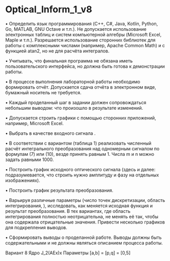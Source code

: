 # Optical_Inform_1_v8

•	Определить язык программирования (C++, C#, Java, Kotlin, Python, Go, MATLAB, GNU Octave и т.п.). Не допускается использование электронных таблиц и систем компьютерной алгебры (Microsoft Excel, Maple и т.п.). Разрешается использование сторонних библиотек для работы с комплексными числами (например, Apache Common Math) и с функцией atan2, но не для расчёта интегралов.

•	Учитывать, что финальная программа не обязана иметь пользовательского интерфейса, но должна быть готова к демонстрации работы. 

•	В процессе выполнения лабораторной работы необходимо формировать отчёт.  Допускается сдача отчёта в электронном виде, бумажный носитель не требуется.

•	Каждый проделанный шаг в задании должен сопровождаться небольшим выводом: что произошло в результате изменений.

•	Допускается строить графики с помощью сторонних приложений, например, Microsoft Excel.

•	Выбрать в качестве входного сигнала  .

•	В соответствии с вариантом (таблица 1) реализовать численный расчёт интегрального преобразования над одномерным сигналом по формулам (7) или (10), везде   принять равным 1. Числа m и n можно задать равными 1000.

•	Построить график исходного оптического сигнала (здесь и далее: подразумевается, что строить нужно амплитуду и фазу на отдельных изображениях).

•	Построить график результата преобразования.

•	Варьируя различные параметры (число точек дискретизации, область интегрирования,  ), исследовать, как меняется исходная функция и результат преобразования. В тех вариантах, где область интегрирования   полностью неотрицательна, не менять её так, чтобы она содержала отрицательные значения. Привести несколько графиков для подкрепления выводов. 

•	Сформировать выводы о проделанной работе. Выводы должны быть содержательными и не должны являться описанием процесса работы.


Вариант 8  Ядро J_2(AEx)x  Параметры [a,b] = [p,q] = [0,5] 


 
 
  
  
  
  
  
  
  
  
  
  
  
  
 
 
 

 
